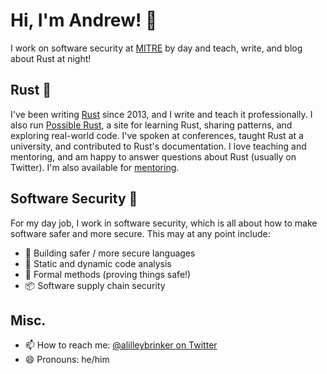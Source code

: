 # Hi, I'm Andrew! :wave:

I work on software security at [MITRE][mitre] by day and teach, write, and blog about
Rust at night!

## Rust :crab:

I've been writing [Rust][rust] since 2013, and I write and teach it professionally. I
also run [Possible Rust][poss], a site for learning Rust, sharing patterns, and exploring
real-world code. I've spoken at conferences, taught Rust at a university, and contributed
to Rust's documentation. I love teaching and mentoring, and am happy to answer questions
about Rust (usually on Twitter). I'm also available for [mentoring][mentoring_page].

## Software Security :wrench:

For my day job, I work in software security, which is all about how to make software
safer and more secure. This may at any point include:

* :speech_balloon: Building safer / more secure languages
* :mag_right: Static and dynamic code analysis
* :scroll: Formal methods (proving things safe!)
* :package: Software supply chain security

## Misc.

- 📫 How to reach me: [@alilleybrinker on Twitter][twitter]
- 😄 Pronouns: he/him

[mitre]: https://mitre.org
[rust]: https://rust-lang.org
[poss]: https://www.possiblerust.com
[mentor]: https://rustbeginners.github.io/awesome-rust-mentors/
[twitter]: https://twitter.com/alilleybrinker
[mentoring_page]: https://github.com/alilleybrinker/alilleybrinker/blob/master/MENTORING.md
